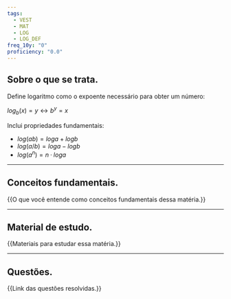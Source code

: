 ```yaml
---
tags:
  - VEST
  - MAT
  - LOG
  - LOG_DEF
freq_10y: "0"
proficiency: "0.0"
---
```

## Sobre o que se trata.

Define logaritmo como o expoente necessário para obter um número:

$log_b(x) = y ↔ b^y = x$

Inclui propriedades fundamentais:

- $log(ab) = log a + log b$
- $log(a/b) = log a − log b$
- $log(a^n) = n · log a$

--- 
## Conceitos fundamentais.

{{O que você entende como conceitos fundamentais dessa matéria.}}

---
## Material de estudo.

{{Materiais para estudar essa matéria.}}

--- 
## Questões.

{{Link das questões resolvidas.}}